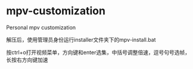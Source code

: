 # mpv-customization
Personal mpv customization

解压后，使用管理员身份运行installer文件夹下的mpv-install.bat

按ctrl+o打开视频菜单，方向键和enter选集，中括号调整倍速，逗号句号选帧，长按右方向键加速
